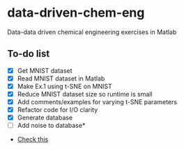# data-driven-chem-eng
Data-data driven chemical engineering exercises in Matlab

## To-do list

- [x] Get MNIST dataset
- [x] Read MNIST dataset in Matlab
- [x] Make Ex.1 using t-SNE on MNIST
- [X] Reduce MNIST dataset size so runtime is small
- [X] Add comments/examples for varying t-SNE parameters
- [X] Refactor code for I/O clarity
- [X] Generate database
- [ ] Add noise to database*

* [Check this](https://stackoverflow.com/questions/46093073/adding-gaussian-noise-to-a-dataset-of-floating-points-and-save-it-python)